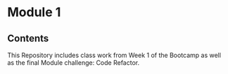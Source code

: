 # Module 1

## Contents

This Repository includes class work from Week 1 of the Bootcamp as well as the final Module challenge: Code Refactor.
